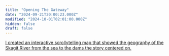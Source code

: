 ```yaml
---
title: "Opening The Gateway"
date: "2024-09-21T20:00:23.000Z"
modified: "2024-10-01T02:01:00.000Z"
hidden: false
draft: false
---
```

[I created an interactive scrollytelling map that showed the geography of the Skagit River from the sea to the dams the story centered on.](https://themargin.us/features/opening-the-gateway)